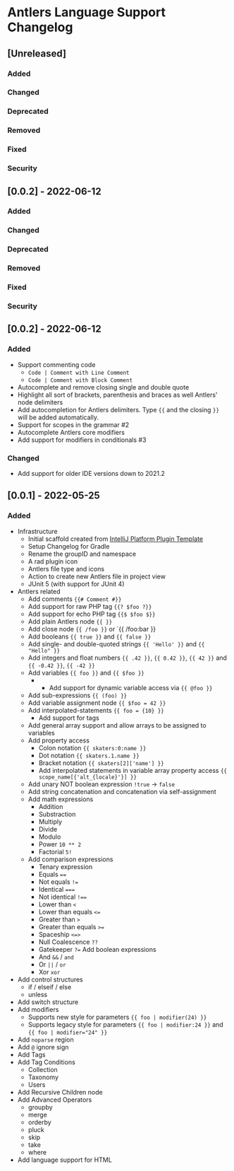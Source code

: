 <!-- Keep a Changelog guide -> https://keepachangelog.com -->

# Antlers Language Support Changelog

## [Unreleased]
### Added

### Changed

### Deprecated

### Removed

### Fixed

### Security

## [0.0.2] - 2022-06-12
### Added

### Changed

### Deprecated

### Removed

### Fixed

### Security

## [0.0.2] - 2022-06-12
### Added
- Support commenting code 
  - `Code | Comment with Line Comment`
  - `Code | Comment with Block Comment`
- Autocomplete and remove closing single and double quote  
- Highlight all sort of brackets, parenthesis and braces as well Antlers' node delimiters 
- Add autocompletion for Antlers delimiters. Type `{{` and the closing `}}` will be added automatically.
- Support for scopes in the grammar #2 
- Autocomplete Antlers core modifiers
- Add support for modifiers in conditionals #3

### Changed
- Add support for older IDE versions down to 2021.2

## [0.0.1] - 2022-05-25
### Added
- Infrastructure
  - Initial scaffold created from [IntelliJ Platform Plugin Template](https://github.com/JetBrains/intellij-platform-plugin-template)
  - Setup Changelog for Gradle
  - Rename the groupID and namespace
  - A rad plugin icon
  - Antlers file type and icons
  - Action to create new Antlers file in project view
  - JUnit 5 (with support for JUnit 4)
- Antlers related
  - Add comments `{{# Comment #}}`
  - Add support for raw PHP tag `{{? $foo ?}}`
  - Add support for echo PHP tag `{{$ $foo $}}`
  - Add plain Antlers node `{{ }}`
  - Add close node `{{ /foo }}` or `{{ /foo:bar }} 
  - Add booleans `{{ true }}` and `{{ false }}`
  - Add single- and double-quoted strings `{{ 'Hello' }}` and `{{ "Hello" }}` 
  - Add integers and float numbers `{{ .42 }}`, `{{ 0.42 }}`, `{{ 42 }}` and `{{ -0.42 }}`, `{{ -42 }}`   
  - Add variables `{{ foo }}` and `{{ $foo }}`
    - - Add support for dynamic variable access via `{{ @foo }}`
  - Add sub-expressions `{{ (foo) }}`
  - Add variable assignment node `{{ $foo = 42 }}`
  - Add interpolated-statements `{{ foo = {10} }}`
    - Add support for tags
  - Add general array support and allow arrays to be assigned to variables
  - Add property access
    - Colon notation `{{ skaters:0:name }}` 
    - Dot notation `{{ skaters.1.name }}` 
    - Bracket notation `{{ skaters[2]['name'] }}` 
    - Add interpolated statements in variable array property access `{{ scope_name[{'alt_{locale}'}] }}` 
  - Add unary NOT boolean expression `!true` -> `false`
  - Add string concatenation and concatenation via self-assignment 
  - Add math expressions
    - Addition
    - Substraction
    - Multiply
    - Divide
    - Modulo
    - Power `10 ** 2`
    - Factorial `5!`
  - Add comparison expressions
    - Tenary expression
    - Equals `==`
    - Not equals `!=`
    - Identical `===` 
    - Not identical `!==`
    - Lower than `<`
    - Lower than equals `<=`
    - Greater than `>`
    - Greater than equals `>=`
    - Spaceship `<=>`
    - Null Coalescence `??`
    - Gatekeeper `?=`
  Add boolean expressions
    - And `&&` / `and`
    - Or `||` / `or`
    - Xor `xor`
- Add control structures
  - if / elseif / else
  - unless
- Add switch structure
- Add modifiers
  - Supports new style for parameters `{{ foo | modifier(24) }}`
  - Supports legacy style for parameters `{{ foo | modifier:24 }}` and `{{ foo | modifier="24" }}`
- Add `noparse` region
- Add `@` ignore sign
- Add Tags
- Add Tag Conditions
  - Collection
  - Taxonomy
  - Users
- Add Recursive Children node
- Add Advanced Operators
  - groupby
  - merge
  - orderby
  - pluck
  - skip
  - take
  - where
- Add language support for HTML